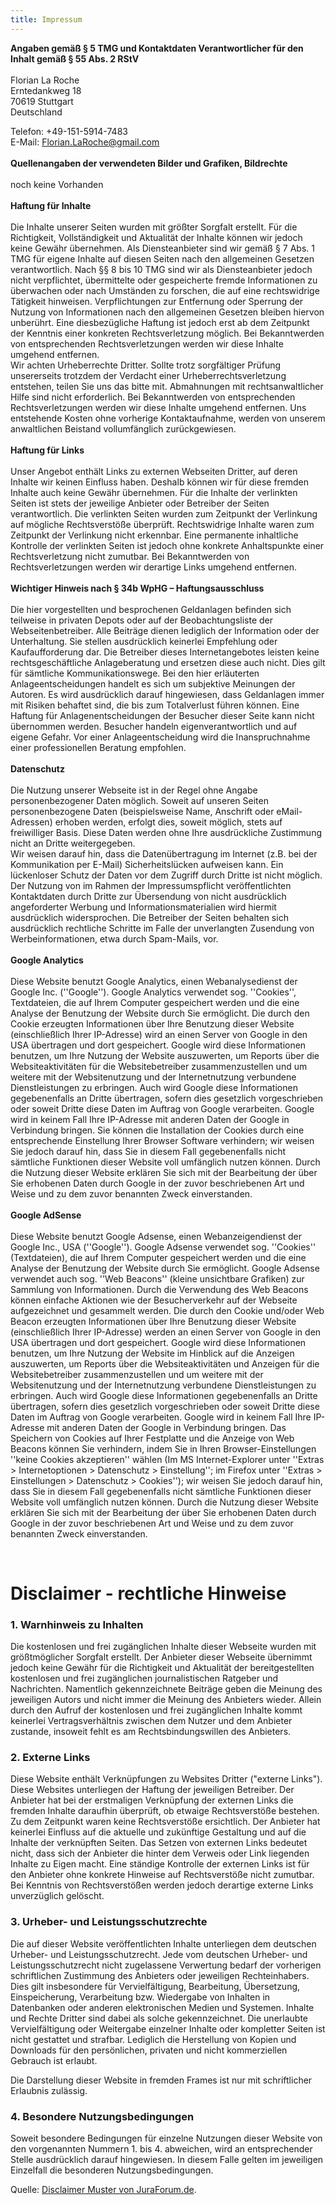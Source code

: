 ```yaml
---
title: Impressum
---
```


<strong>Angaben gemäß § 5 TMG und Kontaktdaten Verantwortlicher für den Inhalt gemäß § 55 Abs. 2 RStV</strong><br><br>
Florian La Roche\
Erntedankweg 18\
70619 Stuttgart\
Deutschland

Telefon: +49-151-5914-7483\
E-Mail: <Florian.LaRoche@gmail.com>
<br><br><strong>Quellenangaben der verwendeten Bilder und Grafiken, Bildrechte</strong><br><br>
noch keine Vorhanden
<br><br><strong>Haftung für Inhalte</strong><br><br>
Die Inhalte unserer Seiten wurden mit größter Sorgfalt erstellt. Für die Richtigkeit, Vollständigkeit
und Aktualität der Inhalte können wir jedoch keine Gewähr übernehmen. Als Diensteanbieter sind wir gemäß
§ 7 Abs. 1 TMG für eigene Inhalte auf diesen Seiten nach den allgemeinen Gesetzen verantwortlich. Nach
§§ 8 bis 10 TMG sind wir als Diensteanbieter jedoch nicht verpflichtet, übermittelte oder gespeicherte
fremde Informationen zu überwachen oder nach Umständen zu forschen, die auf eine rechtswidrige Tätigkeit
hinweisen. Verpflichtungen zur Entfernung oder Sperrung der Nutzung von Informationen nach den allgemeinen
Gesetzen bleiben hiervon unberührt. Eine diesbezügliche Haftung ist jedoch erst ab dem Zeitpunkt der
Kenntnis einer konkreten Rechtsverletzung möglich. Bei Bekanntwerden von entsprechenden Rechtsverletzungen
werden wir diese Inhalte umgehend entfernen.<br>
Wir achten Urheberrechte Dritter. Sollte trotz sorgfältiger Prüfung unsererseits trotzdem der Verdacht
einer Urheberrechtsverletzung entstehen, teilen Sie uns das bitte mit. Abmahnungen mit rechtsanwaltlicher
Hilfe sind nicht erforderlich. Bei Bekanntwerden von entsprechenden Rechtsverletzungen werden wir diese
Inhalte umgehend entfernen. Uns entstehende Kosten ohne vorherige Kontaktaufnahme, werden von unserem
anwaltlichen Beistand vollumfänglich zurückgewiesen.
<br><br><strong>Haftung für Links</strong><br><br>
Unser Angebot enthält Links zu externen Webseiten Dritter, auf deren Inhalte wir keinen Einfluss haben.
Deshalb können wir für diese fremden Inhalte auch keine Gewähr übernehmen. Für die Inhalte der verlinkten
Seiten ist stets der jeweilige Anbieter oder Betreiber der Seiten verantwortlich. Die verlinkten Seiten
wurden zum Zeitpunkt der Verlinkung auf mögliche Rechtsverstöße überprüft. Rechtswidrige Inhalte waren
zum Zeitpunkt der Verlinkung nicht erkennbar. Eine permanente inhaltliche Kontrolle der verlinkten Seiten
ist jedoch ohne konkrete Anhaltspunkte einer Rechtsverletzung nicht zumutbar. Bei Bekanntwerden von
Rechtsverletzungen werden wir derartige Links umgehend entfernen.
<br><br><strong>Wichtiger Hinweis nach § 34b WpHG – Haftungsausschluss</strong><br><br>
Die hier vorgestellten und besprochenen Geldanlagen befinden sich teilweise in privaten Depots oder auf
der Beobachtungsliste der Webseitenbetreiber. Alle Beiträge dienen lediglich der Information oder der
Unterhaltung. Sie stellen ausdrücklich keinerlei Empfehlung oder Kaufaufforderung dar. Die Betreiber
dieses Internetangebotes leisten keine rechtsgeschäftliche Anlageberatung und ersetzen diese auch nicht.
Dies gilt für sämtliche Kommunikationswege. Bei den hier erläuterten Anlageentscheidungen handelt es sich
um subjektive Meinungen der Autoren. Es wird ausdrücklich darauf hingewiesen, dass Geldanlagen immer mit
Risiken behaftet sind, die bis zum Totalverlust führen können. Eine Haftung für Anlagenentscheidungen der
Besucher dieser Seite kann nicht übernommen werden. Besucher handeln eigenverantwortlich und auf eigene
Gefahr. Vor einer Anlageentscheidung wird die Inanspruchnahme einer professionellen Beratung empfohlen.
<br><br><strong>Datenschutz</strong><br><br>
Die Nutzung unserer Webseite ist in der Regel ohne Angabe personenbezogener Daten möglich. Soweit auf unseren
Seiten personenbezogene Daten (beispielsweise Name, Anschrift oder eMail-Adressen) erhoben werden, erfolgt
dies, soweit möglich, stets auf freiwilliger Basis. Diese Daten werden ohne Ihre ausdrückliche Zustimmung
nicht an Dritte weitergegeben.<br>
Wir weisen darauf hin, dass die Datenübertragung im Internet (z.B. bei der Kommunikation per E-Mail)
Sicherheitslücken aufweisen kann. Ein lückenloser Schutz der Daten vor dem Zugriff durch Dritte ist
nicht möglich.<br>
Der Nutzung von im Rahmen der Impressumspflicht veröffentlichten Kontaktdaten durch Dritte zur Übersendung von
nicht ausdrücklich angeforderter Werbung und Informationsmaterialien wird hiermit ausdrücklich widersprochen.
Die Betreiber der Seiten behalten sich ausdrücklich rechtliche Schritte im Falle der unverlangten Zusendung
von Werbeinformationen, etwa durch Spam-Mails, vor.
<br><br><strong>Google Analytics</strong><br><br>
Diese Website benutzt Google Analytics, einen Webanalysedienst der Google Inc. (''Google''). Google Analytics
verwendet sog. ''Cookies'', Textdateien, die auf Ihrem Computer gespeichert werden und die eine Analyse der
Benutzung der Website durch Sie ermöglicht. Die durch den Cookie erzeugten Informationen über Ihre Benutzung
dieser Website (einschließlich Ihrer IP-Adresse) wird an einen Server von Google in den USA übertragen und dort
gespeichert. Google wird diese Informationen benutzen, um Ihre Nutzung der Website auszuwerten, um Reports über
die Websiteaktivitäten für die Websitebetreiber zusammenzustellen und um weitere mit der Websitenutzung und der
Internetnutzung verbundene Dienstleistungen zu erbringen. Auch wird Google diese Informationen gegebenenfalls
an Dritte übertragen, sofern dies gesetzlich vorgeschrieben oder soweit Dritte diese Daten im Auftrag von Google
verarbeiten. Google wird in keinem Fall Ihre IP-Adresse mit anderen Daten der Google in Verbindung bringen. Sie
können die Installation der Cookies durch eine entsprechende Einstellung Ihrer Browser Software verhindern; wir
weisen Sie jedoch darauf hin, dass Sie in diesem Fall gegebenenfalls nicht sämtliche Funktionen dieser Website
voll umfänglich nutzen können. Durch die Nutzung dieser Website erklären Sie sich mit der Bearbeitung der über
Sie erhobenen Daten durch Google in der zuvor beschriebenen Art und Weise und zu dem zuvor benannten Zweck
einverstanden.
<br><br><strong>Google AdSense</strong><br><br>
Diese Website benutzt Google Adsense, einen Webanzeigendienst der Google Inc., USA (''Google'').
Google Adsense verwendet sog. ''Cookies'' (Textdateien), die auf Ihrem Computer gespeichert werden und
die eine Analyse der Benutzung der Website durch Sie ermöglicht. Google Adsense verwendet auch sog.
''Web Beacons'' (kleine unsichtbare Grafiken) zur Sammlung von Informationen. Durch die Verwendung des
Web Beacons können einfache Aktionen wie der Besucherverkehr auf der Webseite aufgezeichnet und
gesammelt werden. Die durch den Cookie und/oder Web Beacon erzeugten Informationen über Ihre Benutzung
dieser Website (einschließlich Ihrer IP-Adresse) werden an einen Server von Google in den USA
übertragen und dort gespeichert. Google wird diese Informationen benutzen, um Ihre Nutzung der Website
im Hinblick auf die Anzeigen auszuwerten, um Reports über die Websiteaktivitäten und Anzeigen für die
Websitebetreiber zusammenzustellen und um weitere mit der Websitenutzung und der Internetnutzung
verbundene Dienstleistungen zu erbringen. Auch wird Google diese Informationen gegebenenfalls an Dritte
übertragen, sofern dies gesetzlich vorgeschrieben oder soweit Dritte diese Daten im Auftrag von Google
verarbeiten. Google wird in keinem Fall Ihre IP-Adresse mit anderen Daten der Google in Verbindung
bringen. Das Speichern von Cookies auf Ihrer Festplatte und die Anzeige von Web Beacons können Sie
verhindern, indem Sie in Ihren Browser-Einstellungen ''keine Cookies akzeptieren'' wählen (Im MS
Internet-Explorer unter ''Extras > Internetoptionen > Datenschutz > Einstellung''; im Firefox unter
''Extras > Einstellungen > Datenschutz > Cookies''); wir weisen Sie jedoch darauf hin, dass Sie in
diesem Fall gegebenenfalls nicht sämtliche Funktionen dieser Website voll umfänglich nutzen können.
Durch die Nutzung dieser Website erklären Sie sich mit der Bearbeitung der über Sie erhobenen Daten
durch Google in der zuvor beschriebenen Art und Weise und zu dem zuvor benannten Zweck einverstanden.</p><br>


<h1>Disclaimer - rechtliche Hinweise</h1>
<h3>1. Warnhinweis zu Inhalten</h3>
<p>Die kostenlosen und frei zugänglichen Inhalte dieser Webseite wurden mit größtmöglicher Sorgfalt erstellt. Der Anbieter
dieser Webseite übernimmt jedoch keine Gewähr für die Richtigkeit und Aktualität der bereitgestellten kostenlosen und frei
zugänglichen journalistischen Ratgeber und Nachrichten. Namentlich gekennzeichnete Beiträge geben die Meinung des jeweiligen
Autors und nicht immer die Meinung des Anbieters wieder. Allein durch den Aufruf der kostenlosen und frei zugänglichen Inhalte
kommt keinerlei Vertragsverhältnis zwischen dem Nutzer und dem Anbieter zustande, insoweit fehlt es am Rechtsbindungswillen
des Anbieters.</p>
<h3>2. Externe Links</h3>
<p>Diese Website enthält Verknüpfungen zu Websites Dritter ("externe Links"). Diese Websites unterliegen der Haftung der
jeweiligen Betreiber. Der Anbieter hat bei der erstmaligen Verknüpfung der externen Links die fremden Inhalte daraufhin
überprüft, ob etwaige Rechtsverstöße bestehen. Zu dem Zeitpunkt waren keine Rechtsverstöße ersichtlich. Der Anbieter hat
keinerlei Einfluss auf die aktuelle und zukünftige Gestaltung und auf die Inhalte der verknüpften Seiten. Das Setzen von
externen Links bedeutet nicht, dass sich der Anbieter die hinter dem Verweis oder Link liegenden Inhalte zu Eigen macht.
Eine ständige Kontrolle der externen Links ist für den Anbieter ohne konkrete Hinweise auf Rechtsverstöße nicht zumutbar.
Bei Kenntnis von Rechtsverstößen werden jedoch derartige externe Links unverzüglich gelöscht.</p>
<h3>3. Urheber- und Leistungsschutzrechte</h3>
<p>Die auf dieser Website veröffentlichten Inhalte unterliegen dem deutschen Urheber- und Leistungsschutzrecht. Jede vom
deutschen Urheber- und Leistungsschutzrecht nicht zugelassene Verwertung bedarf der vorherigen schriftlichen Zustimmung des
Anbieters oder jeweiligen Rechteinhabers. Dies gilt insbesondere für Vervielfältigung, Bearbeitung, Übersetzung, Einspeicherung,
Verarbeitung bzw. Wiedergabe von Inhalten in Datenbanken oder anderen elektronischen Medien und Systemen. Inhalte und Rechte
Dritter sind dabei als solche gekennzeichnet. Die unerlaubte Vervielfältigung oder Weitergabe einzelner Inhalte oder kompletter
Seiten ist nicht gestattet und strafbar. Lediglich die Herstellung von Kopien und Downloads für den persönlichen, privaten und
nicht kommerziellen Gebrauch ist erlaubt.</p>
<p>Die Darstellung dieser Website in fremden Frames ist nur mit schriftlicher Erlaubnis zulässig.</p>
<h3>4. Besondere Nutzungsbedingungen</h3>
<p>Soweit besondere Bedingungen für einzelne Nutzungen dieser Website von den vorgenannten Nummern 1. bis 4. abweichen, wird
an entsprechender Stelle ausdrücklich darauf hingewiesen. In diesem Falle gelten im jeweiligen Einzelfall die besonderen
Nutzungsbedingungen.</p>
Quelle: <a href="https://www.juraforum.de/disclaimer_muster/">Disclaimer Muster von JuraForum.de</a>.

